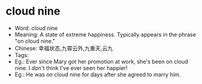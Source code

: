# cloud nine

- Word: cloud nine
- Meaning: A state of extreme happiness. Typically appears in the phrase "on cloud nine."
- Chinese: 幸福状态,九霄云外,九重天,云九
- Tags: 
- Eg.: Ever since Mary got her promotion at work, she's been on cloud nine. I don't think I've ever seen her happier!
- Eg.: He was on cloud nine for days after she agreed to marry him.
